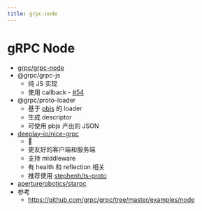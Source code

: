 ```yaml
---
title: grpc-node
---
```


# gRPC Node

- [grpc/grpc-node](https://github.com/grpc/grpc-node)
- @grpc/grpc-js
  - 纯 JS 实现
  - 使用 callback - [#54](https://github.com/grpc/grpc-node/issues/54)
- @grpc/proto-loader
  - 基于 [pbjs](../protobuf/protobuf-web.md) 的 loader
  - 生成 descriptor
  - 可使用 pbjs 产出的 JSON
- [deeplay-io/nice-grpc](https://github.com/deeplay-io/nice-grpc)
  - 🌟
  - 更友好的客户端和服务端
  - 支持 middleware
  - 有 health 和 reflection 相关
  - 推荐使用 [stephenh/ts-proto](https://github.com/stephenh/ts-proto)
- [aperturerobotics/starpc](https://github.com/aperturerobotics/starpc)
- 参考
  - https://github.com/grpc/grpc/tree/master/examples/node
